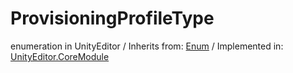 # ProvisioningProfileType
enumeration in UnityEditor
 / Inherits from: <a href="https://docs.unity3d.com/6000.0/Documentation/ScriptReference/Enum.html" target="_blank">Enum</a> / Implemented in: <a href="https://docs.unity3d.com/6000.0/Documentation/ScriptReference/UnityEditor.CoreModule.html" target="_blank">UnityEditor.CoreModule</a>
